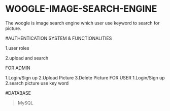 # WOOGLE-IMAGE-SEARCH-ENGINE
The woogle is image  search engine which user use keyword to search for picture.


#AUTHENTICATION SYSTEM & FUNCTIONALITIES

1.user roles

2.upload and search

FOR ADMIN 

1.Login/Sign up
2.Upload Picture
3.Delete Picture
FOR USER
1.Login/Sign up
2.search picture use key word

#DATABASE
>MySQL

